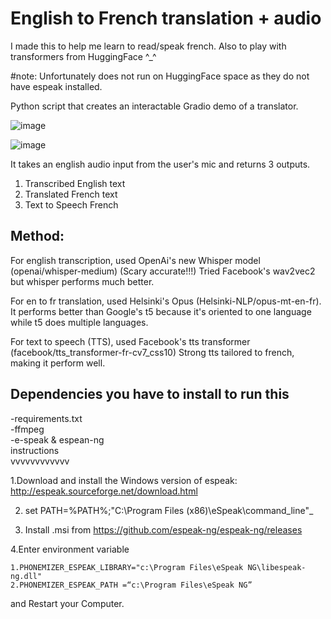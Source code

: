 # English to French translation + audio

I made this to help me learn to read/speak french. Also to play with transformers from HuggingFace ^_^

#note: Unfortunately does not run on HuggingFace space as they do not have espeak installed.

Python script that creates an interactable Gradio demo of a translator.

![image](https://user-images.githubusercontent.com/57018666/193949131-ad35858e-7e4e-4b45-b94c-07087422f696.png)

![image](https://user-images.githubusercontent.com/57018666/193949063-4f76eb80-1478-4ac4-817d-f1a04690a4f3.png)

It takes an english audio input from the user's mic and returns 3 outputs.

1. Transcribed English text
2. Translated French text
3. Text to Speech French 

## Method:
For english transcription, used OpenAi's new Whisper model (openai/whisper-medium) (Scary accurate!!!) 
Tried Facebook's wav2vec2 but whisper performs much better.

For en to fr translation, used Helsinki's Opus (Helsinki-NLP/opus-mt-en-fr). 
It performs better than Google's t5 because it's oriented to one language while t5 does multiple languages.

For text to speech (TTS), used Facebook's tts transformer (facebook/tts_transformer-fr-cv7_css10)
Strong tts tailored to french, making it perform well.


## Dependencies you have to install to run this

-requirements.txt\
-ffmpeg\
-e-speak & espean-ng\
instructions\
vvvvvvvvvvvv

1.Download and install the Windows version of espeak: http://espeak.sourceforge.net/download.html

2. set PATH=%PATH%;"C:\Program Files (x86)\eSpeak\command_line"_

3. Install .msi from https://github.com/espeak-ng/espeak-ng/releases

4.Enter environment variable

    1.PHONEMIZER_ESPEAK_LIBRARY="c:\Program Files\eSpeak NG\libespeak-ng.dll"
    2.PHONEMIZER_ESPEAK_PATH =“c:\Program Files\eSpeak NG”

and Restart your Computer.
